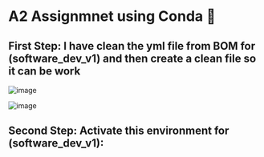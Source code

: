 # A2 Assignmnet using Conda 📄

## First Step: I have clean the yml file from BOM  for (software_dev_v1) and then create a clean file so it can be work

![image](https://github.com/user-attachments/assets/9258dcb7-7c8c-43ff-b57d-64339019608f)

![image](https://github.com/user-attachments/assets/94af00be-dbcf-44d2-adf9-2bd705c24b90)


## Second Step: Activate this environment for (software_dev_v1):

